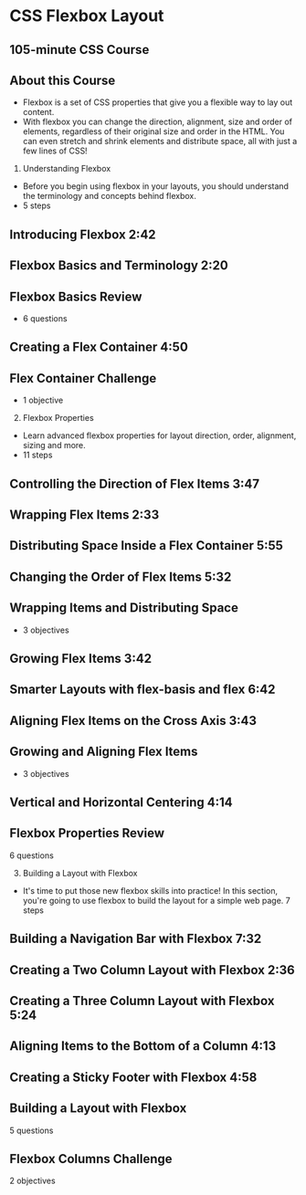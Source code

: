 # CSS Flexbox Layout
## 105-minute CSS Course

## About this Course

* Flexbox is a set of CSS properties that give you a flexible way to lay out content.
* With flexbox you can change the direction, alignment, size and order of elements, regardless of their original size and order in the HTML. You can even stretch and shrink elements and distribute space, all with just a few lines of CSS!

1. Understanding Flexbox

* Before you begin using flexbox in your layouts, you should understand the terminology and concepts behind flexbox.
* 5 steps

## Introducing Flexbox 2:42

## Flexbox Basics and Terminology 2:20

## Flexbox Basics Review
* 6 questions

## Creating a Flex Container 4:50

## Flex Container Challenge
* 1 objective

2. Flexbox Properties

* Learn advanced flexbox properties for layout direction, order, alignment, sizing and more.
* 11 steps

## Controlling the Direction of Flex Items 3:47

## Wrapping Flex Items 2:33

## Distributing Space Inside a Flex Container 5:55

## Changing the Order of Flex Items 5:32

## Wrapping Items and Distributing Space
* 3 objectives

## Growing Flex Items 3:42

## Smarter Layouts with flex-basis and flex 6:42

## Aligning Flex Items on the Cross Axis 3:43

## Growing and Aligning Flex Items
* 3 objectives

## Vertical and Horizontal Centering 4:14

## Flexbox Properties Review
6 questions

3. Building a Layout with Flexbox

* It's time to put those new flexbox skills into practice! In this section, you're going to use flexbox to build the layout for a simple web page.
7 steps

## Building a Navigation Bar with Flexbox 7:32

## Creating a Two Column Layout with Flexbox 2:36

## Creating a Three Column Layout with Flexbox 5:24

## Aligning Items to the Bottom of a Column 4:13

## Creating a Sticky Footer with Flexbox 4:58

## Building a Layout with Flexbox
5 questions

## Flexbox Columns Challenge
2 objectives
